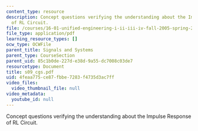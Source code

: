```yaml
---
content_type: resource
description: Concept questions verifying the understanding about the Impulse Response
  of RL Circuit.
file: /courses/16-01-unified-engineering-i-ii-iii-iv-fall-2005-spring-2006/4feaa775ce87fbbe7283f4735d3ac7ff_s09_cgs.pdf
file_type: application/pdf
learning_resource_types: []
ocw_type: OCWFile
parent_title: Signals and Systems
parent_type: CourseSection
parent_uid: 85c1b0de-227d-e38d-9a55-dc7008c03de7
resourcetype: Document
title: s09_cgs.pdf
uid: 4feaa775-ce87-fbbe-7283-f4735d3ac7ff
video_files:
  video_thumbnail_file: null
video_metadata:
  youtube_id: null
---
```

Concept questions verifying the understanding about the Impulse Response of RL Circuit.